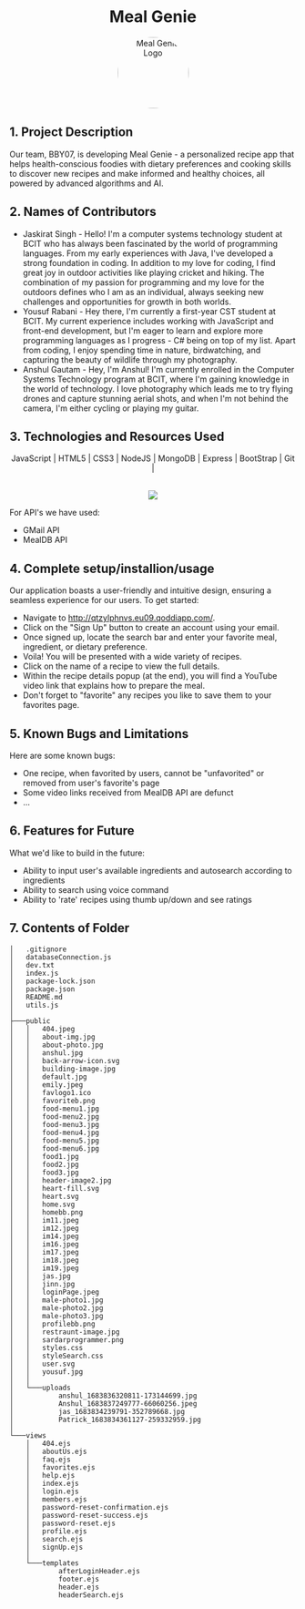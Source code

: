 <div align="center">

# Meal Genie

<img src="https://cdn.discordapp.com/attachments/1096297355571105823/1108887335459901510/genie12.png" alt="Meal Genie Logo" style="border-radius: 50%;" width="125" height="125">

</div>


## 1. Project Description
Our team, BBY07, is developing Meal Genie - a personalized recipe app that helps health-conscious foodies with dietary preferences and cooking skills to discover new recipes and make informed and healthy choices, all powered by advanced algorithms and AI. 

## 2. Names of Contributors

* Jaskirat Singh - Hello! I'm a computer systems technology student at BCIT who has always been fascinated by the world of programming languages. From my early experiences with Java,  I've developed a strong foundation in coding. In addition to my love for coding, I find great joy in outdoor activities like playing cricket and hiking. The combination of my passion for programming and my love for the outdoors defines who I am as an individual, always seeking new challenges and opportunities for growth in both worlds.
* Yousuf Rabani - Hey there, I'm currently a first-year CST student at BCIT. My current experience includes working with
              JavaScript and front-end development, but I'm eager to learn and explore more programming languages as I
              progress - C# being on top of my list. Apart from coding, I enjoy spending time in nature, birdwatching,
              and capturing the beauty of wildlife through my photography.
* Anshul Gautam - Hey, I'm Anshul! I'm currently enrolled in the Computer Systems Technology
              program at BCIT, where I'm gaining
              knowledge in the world of technology. I love photography which leads me to try flying drones and capture
              stunning aerial shots, and when I'm not behind the camera, I'm either cycling or playing my guitar.
	
## 3. Technologies and Resources Used

<p align="center" > 
JavaScript | HTML5 | CSS3 | NodeJS | MongoDB | Express | BootStrap | Git | 
<br>
<br>
<p align="center">
  <a href="https://skillicons.dev">
    <img src="https://skillicons.dev/icons?i=javascript,html,css,nodejs,mongodb,express,bootstrap,git " />
  </a>
</p>
</p>

For API's we have used:
* GMail API
* MealDB API


## 4. Complete setup/installion/usage
Our application boasts a user-friendly and intuitive design, ensuring a seamless experience for our users. To get started: 

* Navigate to http://qtzylphnvs.eu09.qoddiapp.com/.
* Click on the "Sign Up" button to create an account using your email.
* Once signed up, locate the search bar and enter your favorite meal, ingredient, or dietary preference.
* Voila! You will be presented with a wide variety of recipes.
* Click on the name of a recipe to view the full details.
* Within the recipe details popup (at the end), you will find a YouTube video link that explains how to prepare the meal.
* Don't forget to "favorite" any recipes you like to save them to your favorites page.

## 5. Known Bugs and Limitations
Here are some known bugs:
* One recipe, when favorited by users, cannot be "unfavorited" or removed from user's favorite's page
* Some video links received from MealDB API are defunct 
* ...

## 6. Features for Future
What we'd like to build in the future:
* Ability to input user's available ingredients and autosearch according to ingredients
* Ability to search using voice command
* Ability to 'rate' recipes using thumb up/down and see ratings
	
## 7. Contents of Folder
```
│   .gitignore
│   databaseConnection.js
│   dev.txt
│   index.js
│   package-lock.json
│   package.json
│   README.md
│   utils.js
│
├───public
│   │   404.jpeg
│   │   about-img.jpg
│   │   about-photo.jpg
│   │   anshul.jpg
│   │   back-arrow-icon.svg
│   │   building-image.jpg
│   │   default.jpg
│   │   emily.jpeg
│   │   favlogo1.ico
│   │   favoriteb.png
│   │   food-menu1.jpg
│   │   food-menu2.jpg
│   │   food-menu3.jpg
│   │   food-menu4.jpg
│   │   food-menu5.jpg
│   │   food-menu6.jpg
│   │   food1.jpg
│   │   food2.jpg
│   │   food3.jpg
│   │   header-image2.jpg
│   │   heart-fill.svg
│   │   heart.svg
│   │   home.svg
│   │   homebb.png
│   │   im11.jpeg
│   │   im12.jpeg
│   │   im14.jpeg
│   │   im16.jpeg
│   │   im17.jpeg
│   │   im18.jpeg
│   │   im19.jpeg
│   │   jas.jpg
│   │   jinn.jpg
│   │   loginPage.jpeg
│   │   male-photo1.jpg
│   │   male-photo2.jpg
│   │   male-photo3.jpg
│   │   profilebb.png
│   │   restraunt-image.jpg
│   │   sardarprogrammer.png
│   │   styles.css
│   │   styleSearch.css
│   │   user.svg
│   │   yousuf.jpg
│   │
│   └───uploads
│           anshul_1683836320811-173144699.jpg
│           Anshul_1683837249777-66060256.jpeg
│           jas_1683834239791-352789668.jpg
│           Patrick_1683834361127-259332959.jpg
│
└───views
    │   404.ejs
    │   aboutUs.ejs
    │   faq.ejs
    │   favorites.ejs
    │   help.ejs
    │   index.ejs
    │   login.ejs
    │   members.ejs
    │   password-reset-confirmation.ejs
    │   password-reset-success.ejs
    │   password-reset.ejs
    │   profile.ejs
    │   search.ejs
    │   signUp.ejs
    │
    └───templates
            afterLoginHeader.ejs
            footer.ejs
            header.ejs
            headerSearch.ejs

```
